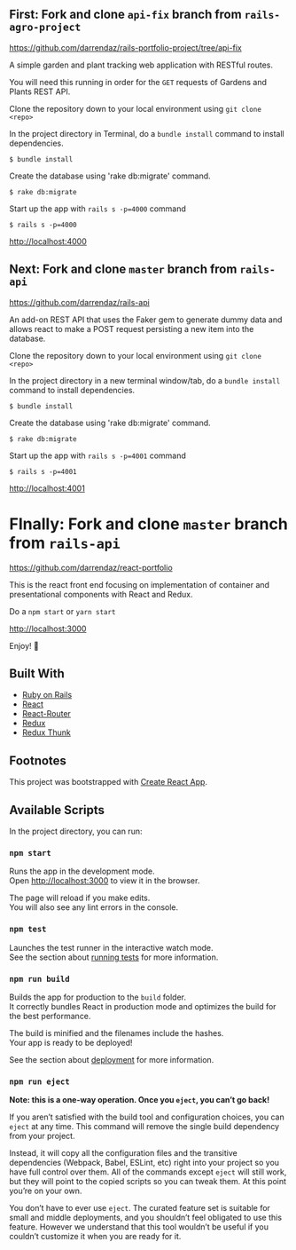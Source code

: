## First: Fork and clone `api-fix` branch from `rails-agro-project`

https://github.com/darrendaz/rails-portfolio-project/tree/api-fix

A simple garden and plant tracking web application with RESTful routes.

You will need this running in order for the `GET` requests of Gardens and Plants REST API.

Clone the repository down to your local environment using `git clone <repo>`

In the project directory in Terminal, do a `bundle install` command to install dependencies.

```
$ bundle install
```

Create the database using 'rake db:migrate' command.

```
$ rake db:migrate
```

Start up the app with `rails s -p=4000` command

```
$ rails s -p=4000
```

[http://localhost:4000](http://localhost:4000)

## Next: Fork and clone `master` branch from `rails-api`

https://github.com/darrendaz/rails-api

An add-on REST API that uses the Faker gem to generate dummy data and allows react to make a POST request persisting a new item into the database.

Clone the repository down to your local environment using `git clone <repo>`

In the project directory in a new terminal window/tab, do a `bundle install` command to install dependencies.

```
$ bundle install
```

Create the database using 'rake db:migrate' command.

```
$ rake db:migrate
```

Start up the app with `rails s -p=4001` command

```
$ rails s -p=4001
```

[http://localhost:4001](http://localhost:4001)

# FInally: Fork and clone `master` branch from `rails-api`

https://github.com/darrendaz/react-portfolio

This is the react front end focusing on implementation of container and presentational components with React and Redux.

Do a `npm start` or `yarn start`

[http://localhost:3000](http://localhost:3000)

Enjoy! 🙂

## Built With

- [Ruby on Rails](https://guides.rubyonrails.org/)
- [React](https://reactjs.org/)
- [React-Router](https://reacttraining.com/react-router/web/guides/quick-start)
- [Redux](https://redux.js.org/)
- [Redux Thunk](https://github.com/reduxjs/redux-thunk)

## Footnotes

This project was bootstrapped with [Create React App](https://github.com/facebook/create-react-app).

## Available Scripts

In the project directory, you can run:

### `npm start`

Runs the app in the development mode.<br>
Open [http://localhost:3000](http://localhost:3000) to view it in the browser.

The page will reload if you make edits.<br>
You will also see any lint errors in the console.

### `npm test`

Launches the test runner in the interactive watch mode.<br>
See the section about [running tests](https://facebook.github.io/create-react-app/docs/running-tests) for more information.

### `npm run build`

Builds the app for production to the `build` folder.<br>
It correctly bundles React in production mode and optimizes the build for the best performance.

The build is minified and the filenames include the hashes.<br>
Your app is ready to be deployed!

See the section about [deployment](https://facebook.github.io/create-react-app/docs/deployment) for more information.

### `npm run eject`

**Note: this is a one-way operation. Once you `eject`, you can’t go back!**

If you aren’t satisfied with the build tool and configuration choices, you can `eject` at any time. This command will remove the single build dependency from your project.

Instead, it will copy all the configuration files and the transitive dependencies (Webpack, Babel, ESLint, etc) right into your project so you have full control over them. All of the commands except `eject` will still work, but they will point to the copied scripts so you can tweak them. At this point you’re on your own.

You don’t have to ever use `eject`. The curated feature set is suitable for small and middle deployments, and you shouldn’t feel obligated to use this feature. However we understand that this tool wouldn’t be useful if you couldn’t customize it when you are ready for it.
